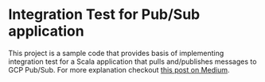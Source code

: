 # Integration Test for Pub/Sub application

This project is a sample code that provides basis of implementing integration test for a Scala application that
pulls and/publishes messages to GCP Pub/Sub. For more explanation checkout [this post on Medium]().